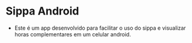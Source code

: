 # Sippa Android
  - Este é um app desenvolvido para facilitar o uso do sippa e visualizar horas complementares em um celular android. 
